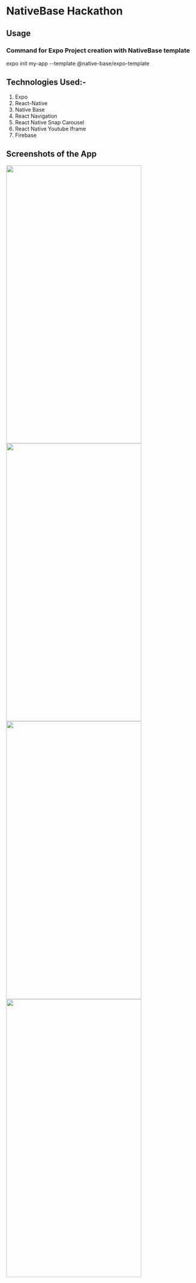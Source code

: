 # NativeBase Hackathon

## Usage

### Command for Expo Project creation with NativeBase template

expo init my-app --template @native-base/expo-template

## Technologies Used:-

1) Expo
2) React-Native
3) Native Base
4) React Navigation
5) React Native Snap Carousel
6) React Native Youtube Iframe
7) Firebase


## Screenshots of the App

<div>
  <img src="https://user-images.githubusercontent.com/52703087/177028135-641d3e79-5bcf-4fb3-9eb5-2ac114c72716.jpg" height="740px" width="360px" />
  </br>
  <img src="https://user-images.githubusercontent.com/52703087/177028217-0aa1e799-8a66-4f26-a64a-61392ad7f677.jpg" height="740px" width="360px" />
  <img src="https://user-images.githubusercontent.com/52703087/177028242-3c712311-d764-4b34-b8bf-43f74b0244b6.jpg" height="740px" width="360px" />
  </br>
  <img src="https://user-images.githubusercontent.com/52703087/177028250-9668ec4a-8240-4d70-a0fd-f9fff25d5fce.jpg" height="740px" width="360px" />
</div>

